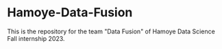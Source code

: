# Hamoye-Data-Fusion
This is the repository for the team "Data Fusion" of Hamoye Data Science Fall internship 2023.
